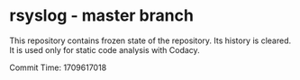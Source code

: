# rsyslog - master branch

This repository contains frozen state of the repository.
Its history is cleared. It is used only for static code
analysis with Codacy.

Commit Time: 1709617018
